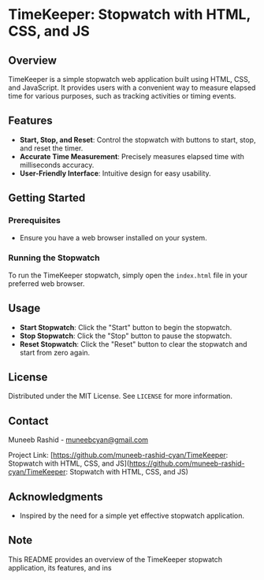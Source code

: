 # TimeKeeper: Stopwatch with HTML, CSS, and JS

## Overview

TimeKeeper is a simple stopwatch web application built using HTML, CSS, and JavaScript. It provides users with a convenient way to measure elapsed time for various purposes, such as tracking activities or timing events.

## Features

- **Start, Stop, and Reset**: Control the stopwatch with buttons to start, stop, and reset the timer.
- **Accurate Time Measurement**: Precisely measures elapsed time with milliseconds accuracy.
- **User-Friendly Interface**: Intuitive design for easy usability.

## Getting Started

### Prerequisites

- Ensure you have a web browser installed on your system.

### Running the Stopwatch

To run the TimeKeeper stopwatch, simply open the `index.html` file in your preferred web browser.

## Usage

- **Start Stopwatch**: Click the "Start" button to begin the stopwatch.
- **Stop Stopwatch**: Click the "Stop" button to pause the stopwatch.
- **Reset Stopwatch**: Click the "Reset" button to clear the stopwatch and start from zero again.


## License

Distributed under the MIT License. See `LICENSE` for more information.

## Contact

Muneeb Rashid - muneebcyan@gmail.com

Project Link: [https://github.com/muneeb-rashid-cyan/TimeKeeper: Stopwatch with HTML, CSS, and JS](https://github.com/muneeb-rashid-cyan/TimeKeeper: Stopwatch with HTML, CSS, and JS)

## Acknowledgments

- Inspired by the need for a simple yet effective stopwatch application.

## Note

This README provides an overview of the TimeKeeper stopwatch application, its features, and ins
